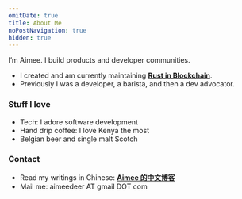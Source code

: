 ```yaml
---
omitDate: true
title: About Me 
noPostNavigation: true
hidden: true
---
```


I’m Aimee. I build products and developer communities.

- I created and am currently maintaining [**Rust in Blockchain**](https://rustinblockchain.org/). 
- Previously I was a developer, a barista, and then a dev advocator.

### Stuff I love
- Tech: I adore software development
- Hand drip coffee: I love Kenya the most
- Belgian beer and single malt Scotch 

### Contact
- Read my writings in Chinese: [**Aimee 的中文博客**](https://newhacker.org)
- Mail me: aimeedeer AT gmail DOT com
